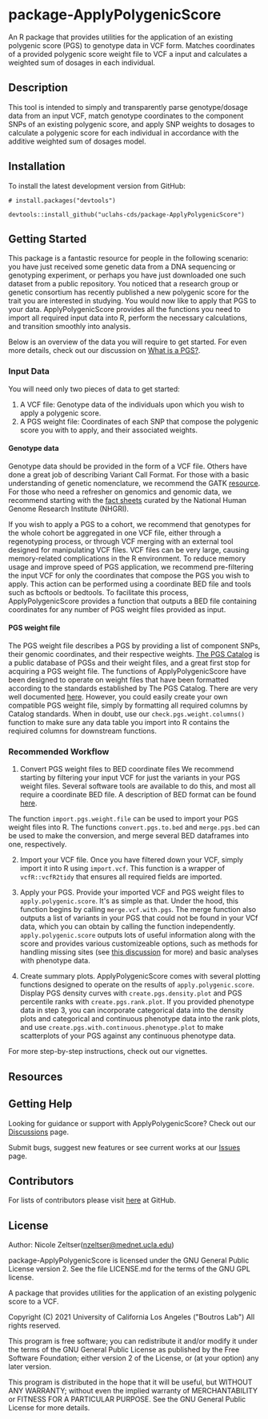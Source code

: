 # package-ApplyPolygenicScore

An R package that provides utilities for the application of an existing polygenic score (PGS) to genotype data in VCF form.
Matches coordinates of a provided polygenic score weight file to VCF a input and calculates a weighted sum of dosages in each individual.

## Description
This tool is intended to simply and transparently parse genotype/dosage data from an input VCF, match genotype coordinates to the component SNPs of an existing polygenic score, and apply SNP weights to dosages to calculate a polygenic score for each individual in accordance with the additive weighted sum of dosages model.

## Installation
To install the latest development version from GitHub:

```
# install.packages("devtools")

devtools::install_github("uclahs-cds/package-ApplyPolygenicScore")
```

## Getting Started
This package is a fantastic resource for people in the following scenario: you have just received some genetic data from a DNA sequencing or genotyping experiment, or perhaps you have just downloaded one such dataset from a public repository. You noticed that a research group or genetic consortium has recently published a new polygenic score for the trait you are interested in studying. You would now like to apply that PGS to your data. ApplyPolygenicScore provides all the functions you need to import all required input data into R, perform the necessary calculations, and transition smoothly into analysis.

Below is an overview of the data you will require to get started. For even more details, check out our discussion on [What is a PGS?](https://github.com/uclahs-cds/package-ApplyPolygenicScore/discussions/2).

### Input Data
You will need only two pieces of data to get started: 
1. A VCF file: Genotype data of the individuals upon which you wish to apply a polygenic score.
2. A PGS weight file: Coordinates of each SNP that compose the polygenic score you with to apply, and their associated weights.

#### Genotype data
Genotype data should be provided in the form of a VCF file. Others have done a great job of describing Variant Call Format. For those with a basic understanding of genetic nomenclature, we recommend the GATK [resource](https://gatk.broadinstitute.org/hc/en-us/articles/360035531692-VCF-Variant-Call-Format). For those who need a refresher on genomics and genomic data, we recommend starting with the [fact sheets](https://www.genome.gov/about-genomics/fact-sheets) curated by the National Human Genome Research Institute (NHGRI).

If you wish to apply a PGS to a cohort, we recommend that genotypes for the whole cohort be aggregated in one VCF file, either through a regenotyping process, or through VCF merging with an external tool designed for manipulating VCF files. VCF files can be very large, causing memory-related complications in the R environment. To reduce memory usage and improve speed of PGS application, we recommend pre-filtering the input VCF for only the coordinates that compose the PGS you wish to apply. This action can be performed using a coordinate BED file and tools such as bcftools or bedtools. To facilitate this process, ApplyPolygenicScore provides a function that outputs a BED file containing coordinates for any number of PGS weight files provided as input.

#### PGS weight file
The PGS weight file describes a PGS by providing a list of component SNPs, their genomic coordinates, and their respective weights. [The PGS Catalog](https://www.pgscatalog.org/) is a public database of PGSs and their weight files, and a great first stop for acquiring a PGS weight file. The functions of ApplyPolygenicScore have been designed to operate on weight files that have been formatted according to the standards established by The PGS Catalog. There are very well documented [here](https://www.pgscatalog.org/downloads/#:~:text=the%20different%20samples.-,PGS%20Scoring%20Files,-Formatted%20Files). However, you could easily create your own compatible PGS weight file, simply by formatting all required columns by Catalog standards. When in doubt, use our `check.pgs.weight.columns()` function to make sure any data table you import into R contains the reqiuired columns for downstream functions.

### Recommended Workflow

1. Convert PGS weight files to BED coordinate files
We recommend starting by filtering your input VCF for just the variants in your PGS weight files. Several software tools are available to do this, and most all require a coordinate BED file. A description of BED format can be found [here](https://bedtools.readthedocs.io/en/latest/content/general-usage.html).

The function `import.pgs.weight.file` can be used to import your PGS weight files into R.
The functions `convert.pgs.to.bed` and `merge.pgs.bed` can be used to make the conversion, and merge several BED dataframes into one, respectively.

2. Import your VCF file.
Once you have filtered down your VCF, simply import it into R using `import.vcf`. This function is a wrapper of `vcfR::vcfR2tidy` that ensures all required fields are imported.

3. Apply your PGS.
Provide your imported VCF and PGS weight files to `apply.polygenic.score`. It's as simple as that.
Under the hood, this function begins by calling `merge.vcf.with.pgs`. The merge function also outputs a list of variants in your PGS that could not be found in your VCf data, which you can obtain by calling the function independently.
`apply.polygenic.score` outputs lots of useful information along with the score and provides various customizeable options, such as methods for handling missing sites (see [this discussion](https://github.com/uclahs-cds/package-ApplyPolygenicScore/discussions/17) for more) and basic analyses with phenotype data.

4. Create summary plots.
ApplyPolygenicScore comes with several plotting functions designed to operate on the results of `apply.polygenic.score`. Display PGS density curves with `create.pgs.density.plot` and PGS percentile ranks with `create.pgs.rank.plot`. If you provided phenotype data in step 3, you can incorporate categorical data into the density plots and categorical and continuous phenotype data into the rank plots, and use `create.pgs.with.continuous.phenotype.plot` to make scatterplots of your PGS against any continuous phenotype data.

For more step-by-step instructions, check out our vignettes.

## Resources

## Getting Help
Looking for guidance or support with ApplyPolygenicScore? Check out our [Discussions](https://github.com/uclahs-cds/package-ApplyPolygenicScore/discussions) page.

Submit bugs, suggest new features or see current works at our [Issues](https://github.com/uclahs-cds/package-ApplyPolygenicScore/issues) page.

## Contributors
For lists of contributors please visit [here](https://github.com/uclahs-cds/package-ApplyPolygenicScore/graphs/contributors) at GitHub.

## License

Author: Nicole Zeltser(nzeltser@mednet.ucla.edu)

package-ApplyPolygenicScore is licensed under the GNU General Public License version 2. See the file LICENSE.md for the terms of the GNU GPL license.

A package that provides utilities for the application of an existing polygenic score to a VCF.

Copyright (C) 2021 University of California Los Angeles ("Boutros Lab") All rights reserved.

This program is free software; you can redistribute it and/or modify it under the terms of the GNU General Public License as published by the Free Software Foundation; either version 2 of the License, or (at your option) any later version.

This program is distributed in the hope that it will be useful, but WITHOUT ANY WARRANTY; without even the implied warranty of MERCHANTABILITY or FITNESS FOR A PARTICULAR PURPOSE. See the GNU General Public License for more details.
